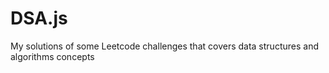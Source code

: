 # DSA.js
My solutions of some Leetcode challenges that covers data structures and algorithms concepts
